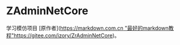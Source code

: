 # ZAdminNetCore
学习模仿项目
 [原作者]([https://markdown.com.cn "最好的markdown教程"](https://gitee.com/izory/ZrAdminNetCore)https://gitee.com/izory/ZrAdminNetCore)。
